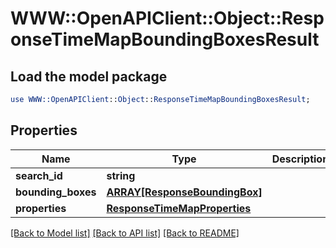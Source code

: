 # WWW::OpenAPIClient::Object::ResponseTimeMapBoundingBoxesResult

## Load the model package
```perl
use WWW::OpenAPIClient::Object::ResponseTimeMapBoundingBoxesResult;
```

## Properties
Name | Type | Description | Notes
------------ | ------------- | ------------- | -------------
**search_id** | **string** |  | 
**bounding_boxes** | [**ARRAY[ResponseBoundingBox]**](ResponseBoundingBox.md) |  | 
**properties** | [**ResponseTimeMapProperties**](ResponseTimeMapProperties.md) |  | 

[[Back to Model list]](../README.md#documentation-for-models) [[Back to API list]](../README.md#documentation-for-api-endpoints) [[Back to README]](../README.md)



